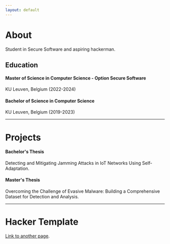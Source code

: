 ```yaml
---
layout: default
---
```


# About

Student in Secure Software and aspiring hackerman.

## Education

#### Master of Science in Computer Science - Option Secure Software
KU Leuven, Belgium (2022-2024)

#### Bachelor of Science in Computer Science
KU Leuven, Belgium (2019-2023)

* * *

# Projects

#### Bachelor's Thesis
Detecting and Mitigating Jamming Attacks in IoT Networks Using Self-Adaptation.

#### Master's Thesis
Overcoming the Challenge of Evasive Malware: Building a Comprehensive Dataset for Detection and Analysis.

* * *

# Hacker Template

[Link to another page](./another-page.html).
